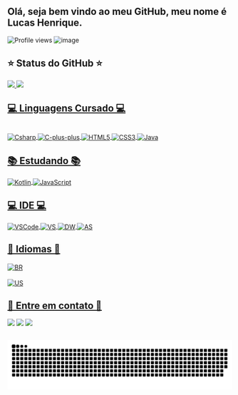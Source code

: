 ## Olá, seja bem vindo ao meu GitHub, meu nome é Lucas Henrique.
![Profile views](https://visitor-badge.glitch.me/badge?page_id=lucashss.visitor-badge)
![image](https://img.shields.io/github/followers/lucashss?style=social)

 <h2>⭐ Status do GitHub ⭐</h2>
   <div>
   <a href="https://github.com/Lucashss">
   <img height="180em" src="https://github-readme-stats.vercel.app/api?username=Lucashss&show_icons=true&theme=dark&include_all_commits=true&count_private=true"/>
   <img height="180em" src="https://github-readme-stats.vercel.app/api/top-langs/?username=Lucashss&layout=compact&langs_count=7&theme=dark"/>
   </div>
  
  ##
  
 <h2>💻 Linguagens Cursado 💻</h2>
   <div style="display: inline_block"><br>
   <img align="center" alt="Csharp" height="30" width="60" src="https://img.shields.io/badge/C%23-239120?style=for-the-badge&logo=c-sharp&logoColor=white">
   <img align="center" alt="C-plus-plus" height="30" width="60" src="https://img.shields.io/badge/C%2B%2B-00599C?style=for-the-badge&logo=c%2B%2B&logoColor=white">
   <img align="center" alt="HTML5" height="30" width="60" src="https://img.shields.io/badge/HTML5-E34F26?style=for-the-badge&logo=html5&logoColor=white">
   <img align="center" alt="CSS3" height="30" width="60" src="https://img.shields.io/badge/CSS3-1572B6?style=for-the-badge&logo=css3&logoColor=white">
   <img align="center" alt="Java" height="30" width="60" src="https://img.shields.io/badge/Java-ED8B00?style=for-the-badge&logo=java&logoColor=white">
   </div>
  
  ##
 
  <h2>📚 Estudando 📚</h2>
    <div>
    <img align="center" alt="Kotlin" height="30" width="80" src="https://img.shields.io/badge/Kotlin-0095D5?&style=for-the-badge&logo=kotlin&logoColor=white">
    <img align="center" alt="JavaScript" height="30" width="80" src="https://img.shields.io/badge/JavaScript-323330?style=for-the-badge&logo=javascript&logoColor=F7DF1E">
    </div>
  
  ##
  
  <h2>💻 IDE 💻</h2>
  <div>
    <img align="center" alt="VSCode" height="30" width="100" src="https://img.shields.io/badge/Visual_Studio_Code-0078D4?style=for-the-badge&logo=visual%20studio%20code&logoColor=white">
    <img align="center" alt="VS" height="30" width="100" src="https://img.shields.io/badge/Visual_Studio-6b33ae?style=for-the-badge&logo=visual%20studio%20code&logoColor=white">
    <img align="center" alt="DW" height="30" width="100" src="https://aleen42.github.io/badges/src/dreamweaver.svg">
    <img align="center" alt="AS" height="30" width="100" src="https://img.shields.io/badge/Android_Studio-3DDC84?style=for-the-badge&logo=androidStudio&logoColor=white">

  </div>
  
  ##
    
  <h2>💬 Idiomas 💬</h2>
  <div>
  <img align="center" alt="BR" height="30" width="100" src="https://img.shields.io/badge/Portugu%C3%AAs_-_Nativo-3DDC84?style=for-the-badge"><br><br>
  <img align="center" alt="US" height="30" width="100" src="https://img.shields.io/badge/Ingl%C3%AAs_-_Avan%C3%A7ado-a92031?style=for-the-badge">
  </div>
  
  ##
  
<h2>🤜 Entre em contato 🤛</h2>
<div> 
  <a href = "mailto:lucas.hsouza@hotmail.com"><img src="https://img.shields.io/badge/Hotmail-0078D4?style=for-the-badge&logo=microsoft-outlook&logoColor=white" target="_blank"></a>
  <a href="https://www.linkedin.com/in/lucashss/" target="_blank"><img src="https://img.shields.io/badge/LinkedIn-0077B5?style=for-the-badge&logo=linkedin&logoColor=white" target="_blank"></a> 
  <a href="https://github.com/Lucashss" target="_blank"><img src="https://img.shields.io/badge/GitHub-100000?style=for-the-badge&logo=github&logoColor=white" target="_blank"></a> 
  
  ##
  
  ![Snake animation](https://github.com/lucashss/lucashss/blob/output/github-contribution-grid-snake.svg)

</div>
